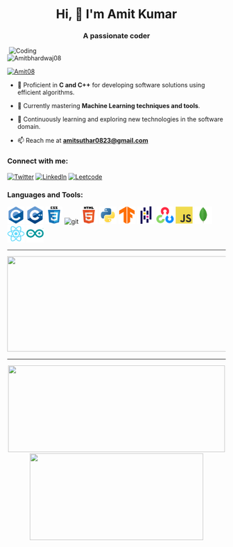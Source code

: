 
<h1 align="center">Hi, 👋 I'm Amit Kumar</h1>
<h3 align="center">A passionate coder</h3> 
<img align= "right" alt="Coding" width="500" src="https://media3.giphy.com/media/v1.Y2lkPTc5MGI3NjExbGszbjk3aWVsYjM5ZzhiNjR3cGNpbmd5emR2ZXVjMTltMGw4Nmc5bCZlcD12MV9pbnRlcm5hbF9naWZfYnlfaWQmY3Q9Zw/WtTnAfZn6aVJfBzlN3/giphy.webp">
<p align="left"> <img src="https://komarev.com/ghpvc/?username=Amitbhardwaj08&style=flat&color=blue" alt="Amitbhardwaj08"/> </p>
<p align="left"> <a href="https://x.com/AmitBhardwaj_08" target="blank"><img src="https://img.shields.io/twitter/follow/AmitBhardwaj_08?logowitter&style=for-the-badge&color=blue" alt="Amit08" /></a> </p>

- 🔗 Proficient in **C and C++** for developing software solutions using efficient algorithms.

- 🎯 Currently mastering **Machine Learning techniques and tools**.

- 🧿 Continuously learning and exploring new technologies in the software domain.

- 📫 Reach me at  **amitsuthar0823@gmail.com**

<h3 align="left">Connect with me:</h3>
<p align="left">
<a href="https://x.com/AmitBhardwaj_08" target="blank"><img align="center" src="https://cdn.prod.website-files.com/5d66bdc65e51a0d114d15891/64cebdd90aef8ef8c749e848_X-EverythingApp-Logo-Twitter.jpg" alt="Twitter" height="45" width="45"  /></a> 
<a href="https://www.linkedin.com/in/amit-suthar-5265a1258/" target="blank"><img align="center" src="https://raw.githubusercontent.com/rahuldkjain/github-profile-readme-generator/master/src/images/icons/Social/linked-in-alt.svg" alt="LinkedIn" height="30" width="40" /></a>
<a href="https://leetcode.com/u/Amit_bhardwaj08/" target="blank"><img align="center" src="https://raw.githubusercontent.com/rahuldkjain/github-profile-readme-generator/master/src/images/icons/Social/leet-code.svg" alt="Leetcode" height="30" width="40" /></a>
</p>

<h3 align="left">Languages and Tools:</h3>
<p align="left"> <img src="https://raw.githubusercontent.com/devicons/devicon/master/icons/c/c-original.svg" alt="c" width="40" height="40"/> 
<img src="https://raw.githubusercontent.com/devicons/devicon/master/icons/cplusplus/cplusplus-original.svg" alt="cplusplus" width="40" height="40"/>  
<img src="https://raw.githubusercontent.com/devicons/devicon/master/icons/css3/css3-original-wordmark.svg" alt="css3" width="40" height="40"/>  
<img src="https://www.vectorlogo.zone/logos/git-scm/git-scm-icon.svg" alt="git" width="40" height="40"/> 
<img src="https://raw.githubusercontent.com/devicons/devicon/master/icons/html5/html5-original-wordmark.svg" alt="html5" width="40" height="40"/>
<img src="https://raw.githubusercontent.com/devicons/devicon/6910f0503efdd315c8f9b858234310c06e04d9c0/icons/python/python-original.svg" alt="python" width="40" height="40"/>
<img src="https://raw.githubusercontent.com/devicons/devicon/6910f0503efdd315c8f9b858234310c06e04d9c0/icons/tensorflow/tensorflow-original.svg" alt="tensorflow" width="40" height="40"/>
<img src="https://raw.githubusercontent.com/devicons/devicon/6910f0503efdd315c8f9b858234310c06e04d9c0/icons/pandas/pandas-original.svg" alt="pandas" width="40" height="40"/>
<img src="https://raw.githubusercontent.com/devicons/devicon/6910f0503efdd315c8f9b858234310c06e04d9c0/icons/opencv/opencv-original.svg" alt="opencv" width="40" height="40"/>
<img src="https://raw.githubusercontent.com/devicons/devicon/6910f0503efdd315c8f9b858234310c06e04d9c0/icons/javascript/javascript-original.svg" alt="javascript" width="40" height="40"/>
<img src="https://raw.githubusercontent.com/devicons/devicon/6910f0503efdd315c8f9b858234310c06e04d9c0/icons/mongodb/mongodb-original.svg" alt="mongodb" width="40" height="40"/>
<img src="https://raw.githubusercontent.com/devicons/devicon/6910f0503efdd315c8f9b858234310c06e04d9c0/icons/react/react-original.svg" alt="react" width="40" height="40"/>
<img src="https://raw.githubusercontent.com/devicons/devicon/6910f0503efdd315c8f9b858234310c06e04d9c0/icons/arduino/arduino-original.svg" alt="arduino" width="40" height="40"/>
</p>


</div>

---

  
<p align="center">
  <img width="800" height="220" src="https://streak-stats.demolab.com?user=Amitbhardwaj08&theme=highcontrast&hide_border=true&border_radius=5&card_width=800">
</p>


---
<p align="center">
  <img width="500" height="200" src="https://github-readme-stats.vercel.app/api?username=Amitbhardwaj08&show_icons=true&theme=vision-friendly-dark">
  <img width="400" height="200" src="https://github-readme-stats.vercel.app/api/top-langs/?username=Amitbhardwaj08&size_weight=0.0005&count_weight=0.3&layout=compact&theme=vision-friendly-dark">
</p>
 

